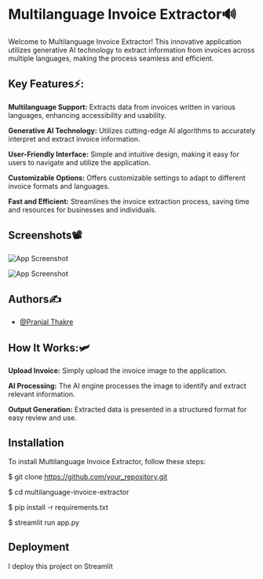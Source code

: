 
# Multilanguage Invoice Extractor🔊

Welcome to Multilanguage Invoice Extractor! This innovative application utilizes generative AI technology to extract information from invoices across multiple languages, making the process seamless and efficient.


## Key Features⚡:

**Multilanguage Support:** Extracts data from invoices written in various languages, enhancing accessibility and usability.

**Generative AI Technology:** Utilizes cutting-edge AI algorithms to accurately interpret and extract invoice information.

**User-Friendly Interface:** Simple and intuitive design, making it easy for users to navigate and utilize the application.

**Customizable Options:** Offers customizable settings to adapt to different invoice formats and languages.

**Fast and Efficient:** Streamlines the invoice extraction process, saving time and resources for businesses and individuals.
## Screenshots📽

![App Screenshot](https://github.com/PranjalGits/__CAREER-COUNSELLING-SYSTEM__/assets/133793026/088e9814-4b24-4267-bbe7-6f0ef3d294ff)

![App Screenshot](https://github.com/PranjalGits/__CAREER-COUNSELLING-SYSTEM__/assets/133793026/36fab72c-46d2-404e-9e18-b78de1681c55)



## Authors✍

- [@Pranjal Thakre](https://github.com/PranjalGits)


## How It Works:🛩

**Upload Invoice:** Simply upload the invoice image to the application.

**AI Processing:** The AI engine processes the image to identify and extract relevant information.

**Output Generation:** Extracted data is presented in a structured format for easy review and use.

## Installation

To install Multilanguage Invoice Extractor, follow these steps:

$ git clone https://github.com/your_repository.git

$ cd multilanguage-invoice-extractor

$ pip install -r requirements.txt

$ streamlit run app.py


## Deployment

I deploy this project on Streamlit



